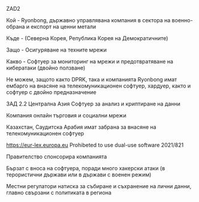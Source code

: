 ZAD2

Кой - Ryonbong, държавно управлявана компания в сектора на военно-обрана и експорт на ценни метали 

Къде - (Северна Корея, Република Корея на Демократичните)

Защо - Осигуряване на техните мрежи

Какво - Софтуер за мониторинг на мрежи и предотвратяване на кибератаки
(двойно ползване)

Не можем, защото както DPRK, така и компанията Ryonbong имат ембарго на внасяне на телекомуникационен софтуер, хардуер, както и софтуер с двойно предназначение

ЗАД 2.2
Централна Азия
Софтуер за анализ и криптиране на данни 

Компания онлайн търговия и социални мрежи

Казахстан, Саудитска Арабия
имат забрана за внасяне на телекомуникационен софтуер


https://eur-lex.europa.eu
Prohibeted to use dual-use software
2021/821

Правителство спонсорира компанията

Бързат с вноса на софтуера, поради много хакерски атаки
(в терористични държави или в държави с военен режим)

Местни регулатори натиска за събиране и съхранение на лични данни, главно свързани с политиката в региона